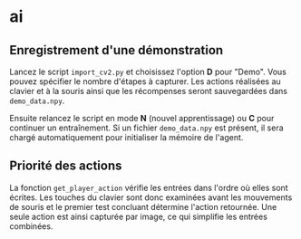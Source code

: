 # ai

## Enregistrement d'une démonstration

Lancez le script `import_cv2.py` et choisissez l'option **D** pour "Demo".
Vous pouvez spécifier le nombre d'étapes à capturer. Les actions réalisées
au clavier et à la souris ainsi que les récompenses seront sauvegardées dans
`demo_data.npy`.

Ensuite relancez le script en mode **N** (nouvel apprentissage) ou **C** pour
continuer un entraînement. Si un fichier `demo_data.npy` est présent, il sera
chargé automatiquement pour initialiser la mémoire de l'agent.

## Priorité des actions

La fonction `get_player_action` vérifie les entrées dans l'ordre où elles sont
écrites. Les touches du clavier sont donc examinées avant les mouvements de
souris et le premier test concluant détermine l'action retournée. Une seule
action est ainsi capturée par image, ce qui simplifie les entrées combinées.
